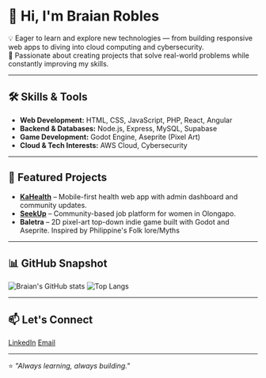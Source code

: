 # 👋 Hi, I'm Braian Robles

💡 Eager to learn and explore new technologies — from building responsive web apps to diving into cloud computing and cybersecurity.  
🚀 Passionate about creating projects that solve real-world problems while constantly improving my skills.  

---

## 🛠 Skills & Tools
- **Web Development:** HTML, CSS, JavaScript, PHP, React, Angular  
- **Backend & Databases:** Node.js, Express, MySQL, Supabase  
- **Game Development:** Godot Engine, Aseprite (Pixel Art)  
- **Cloud & Tech Interests:** AWS Cloud, Cybersecurity  

---

## 📌 Featured Projects
- [**KaHealth**](https://github.com/Thisisnotbrai/KaHealth) – Mobile-first health web app with admin dashboard and community updates.  
- [**SeekUp**](https://github.com/Thisisnotbrai/SeekUp) – Community-based job platform for women in Olongapo.  
- **Baletra** – 2D pixel-art top-down indie game built with Godot and Aseprite. Inspired by Philippine's Folk lore/Myths

---

## 📊 GitHub Snapshot
![Braian's GitHub stats](https://github-readme-stats.vercel.app/api?username=Thisisnotbrai&show_icons=true&theme=tokyonight)
![Top Langs](https://github-readme-stats.vercel.app/api/top-langs/?username=Thisisnotbrai&layout=compact&theme=tokyonight)

---

## 📫 Let's Connect
[LinkedIn](https://www.linkedin.com/in/braian-robles-752585339) 
[Email](mailto:braian.robles26@gmail.com)  

---

⭐️ *"Always learning, always building."*  
